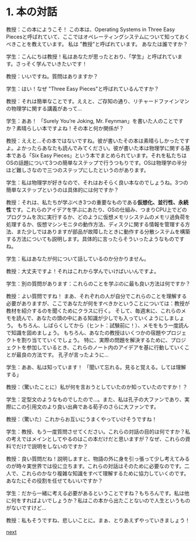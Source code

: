 # 1. 本の対話
教授：この本にようこそ！ この本は、Operating Systems in Three Easy Piecesと呼ばれていて、ここではオペレーティングシステムについて知っておくべきことを教えています。 私は "教授"と呼ばれています。 あなたは誰ですか？  

学生：こんにちは教授！私はあなたが思ったとおり、「学生」と呼ばれています。さっそく学んでいきたいです！  

教授：いいですね。質問はありますか？  

学生：はい！なぜ "Three Easy Pieces"と呼ばれているんですか？  

教授：それは簡単なことです。ええと、ご存知の通り、リチャードファインマンの物理学に関する講義があって...  

学生：ああ！ 「Surely You’re Joking, Mr. Feynman」を書いた人のことですか？素晴らしい本ですよね！その本と何か関係が？  

教授：ええと…その本ではないですね。彼が書いたその本は素晴らしかったですよ。よかったらあなたも読んでみてください。彼が書いた本は物理学に関する基本である「Six Easy Pieces」という本でまとめられています。それを私たちはOSの話題について3つの簡単なステップで行うつもりです。OSは物理学の半分ほど難しさなので三つのステップにしたというのがあります。  

学生：私は物理学が好きなので、それはおそらく良い本なのでしょうね。3つの簡単なステップというのは具体的には何ですか？  

教授：それは、私たちが学ぶべき3つの重要なものである**仮想化、並行性、永続性**です。これらのアイデアを学ぶにあたり、OSの仕組み、つまりCPU上でどのプログラムを次に実行するか、どのように仮想メモリシステムのメモリ過負荷を処理するか、仮想マシンモニタの動作方法、ディスクに関する情報を管理する方法、また少しではありますが部品が故障したときに動作する分散システムを構築する方法についても説明します。具体的に言ったらそういったようなものですね。  

学生：私はあなたが何について話しているのか分かりません。  

教授：大丈夫ですよ！それはこれから学んでいけばいいんですよ。  

学生：別の質問があります：これらのことを学ぶのに最も良い方法は何ですか？  

教授：よい質問ですね！ まあ、それぞれの人が自分でこれらのことを理解する必要がありますが、ここであなたが何をすべきかということについては：教授が教材を紹介するのを聞くためにクラスに行く。 そして、毎週末に、これらのメモを読んで、あなたの頭の中にある知識が少しでも入っていくようにしましょう。 もちろん、しばらくしてから（ヒント：試験前に！）、メモをもう一度読んで知識を固めましょう。 もちろん、あなたの教授はいくつかの宿題やプロジェクトを割り当てていくでしょう。 特に、実際の問題を解決するために、プロジェクトを参加しているとき、これらのノート内のアイデアを基に行動していくことが最良の方法です。 孔子が言ったように...  

学生：ああ、私は知っています！ 「聞いて忘れる。見ると覚える。しては理解する」  

教授：（驚いたことに）私が何を言おうとしていたのか知っていたのですか！？  

学生：定型文のようなものでしたので…。また、私は孔子の大ファンであり、実際にこの引用文のより良い出典である荀子のさらに大ファンです。

教授：（驚いた）これからお互いにうまくやっていけそうですね！  

学生：教授、もう一度質問させてください。これらの対話の目的は何ですか？私の考えではメインとしてやるのはこの本だけだと思いますが？なぜ、これらの資料でだけで説明をしないのですか？  

教授：良い質問だね！説明しますと、物語の外に身を引っ張って少し考えてみるのが時々実世界では役に立ちます。これらの対話はそのために必要なのです。二人で、これらのかなり複雑な知識をすべて理解するために協力していくのです。あなたにその役割を任せてもいいですか？  

学生：だから一緒に考える必要があるということですね？もちろんです。私は他に何をすればよいでしょうか？私はこの本から出たことないので人生というものがないですけど…

教授：私もそうですね、悲しいことに。まぁ、とりあえずやっていきましょう！

[next](../02/02.md)
